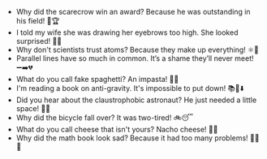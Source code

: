 - Why did the scarecrow win an award? Because he was outstanding in his field! 🌾🏆  
- I told my wife she was drawing her eyebrows too high. She looked surprised! 🙈🎨  
- Why don't scientists trust atoms? Because they make up everything! ⚛️🤥  
- Parallel lines have so much in common. It’s a shame they’ll never meet! ➖➡️💔  
- What do you call fake spaghetti? An impasta! 🍝🤭  
- I'm reading a book on anti-gravity. It's impossible to put down! 📚🚫⬇️  
- Did you hear about the claustrophobic astronaut? He just needed a little space! 🚀🌌  
- Why did the bicycle fall over? It was two-tired! 🚲😴  
- What do you call cheese that isn't yours? Nacho cheese! 🧀😆  
- Why did the math book look sad? Because it had too many problems! 📖😢🧮